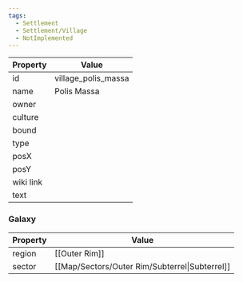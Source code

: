 ```yaml
---
tags:
  - Settlement
  - Settlement/Village
  - NotImplemented
---
```


| Property  | Value               |
| --------- | ------------------- |
| id        | village_polis_massa |
| name      | Polis Massa         |
| owner     |                     |
| culture   |                     |
| bound     |                     |
| type      |                     |
| posX      |                     |
| posY      |                     |
| wiki link |                     |
| text      |                     |

### Galaxy
| Property | Value                                          |
| -------- | ---------------------------------------------- |
| region   | [[Outer Rim]]                                  |
| sector   | [[Map/Sectors/Outer Rim/Subterrel\|Subterrel]] |
